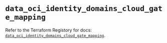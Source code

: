 # `data_oci_identity_domains_cloud_gate_mapping`

Refer to the Terraform Registory for docs: [`data_oci_identity_domains_cloud_gate_mapping`](https://registry.terraform.io/providers/oracle/oci/6.18.0/docs/data-sources/identity_domains_cloud_gate_mapping).
